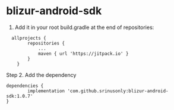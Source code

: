 # blizur-android-sdk

1. Add it in your root build.gradle at the end of repositories:
```
  allprojects {
		repositories {
			...
			maven { url 'https://jitpack.io' }
		}
	}
```
Step 2. Add the dependency

	dependencies {
	        implementation 'com.github.srinusonly:blizur-android-sdk:1.0.7'
	}
